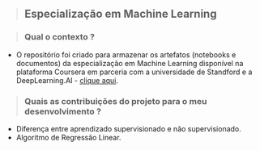 > ## Especialização em Machine Learning

> ### Qual o contexto ?
- O repositório foi criado para armazenar os artefatos (notebooks e documentos) da especialização em Machine Learning disponível na plataforma Coursera em parceria com a universidade de Standford e a DeepLearning.AI - [clique aqui](https://www.coursera.org/specializations/machine-learning-introduction).

> ### Quais as contribuições do projeto para o meu desenvolvimento ?
- Diferença entre aprendizado supervisionado e não supervisionado.
- Algoritmo de Regressão Linear.